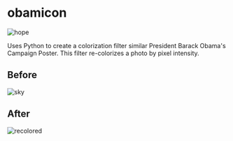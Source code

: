 # obamicon
   ![hope](https://user-images.githubusercontent.com/27246194/31050602-46f0e0a4-a61d-11e7-9b65-7803148ca18a.jpg)

Uses Python to create a colorization filter similar President Barack Obama's Campaign Poster. This filter re-colorizes a photo by pixel intensity. 

## Before
![sky](https://user-images.githubusercontent.com/27246194/31050559-5cd2bfb0-a61c-11e7-9bc2-2690a4cd9083.jpeg)

## After
![recolored](https://user-images.githubusercontent.com/27246194/31050580-bce234f8-a61c-11e7-8f0c-3b376498fcc6.jpg)
